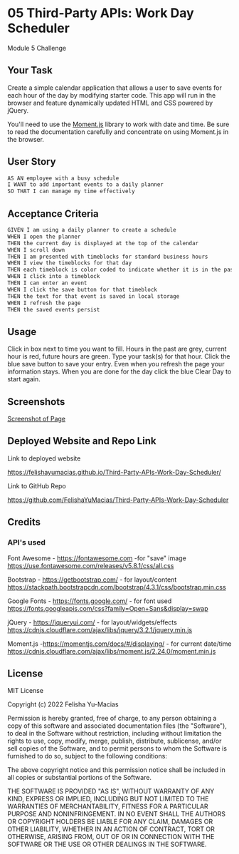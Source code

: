 # 05 Third-Party APIs: Work Day Scheduler
Module 5 Challenge

## Your Task

Create a simple calendar application that allows a user to save events for each hour of the day by modifying starter code. This app will run in the browser and feature dynamically updated HTML and CSS powered by jQuery.

You'll need to use the [Moment.js](https://momentjs.com/) library to work with date and time. Be sure to read the documentation carefully and concentrate on using Moment.js in the browser.

## User Story
```md
AS AN employee with a busy schedule
I WANT to add important events to a daily planner
SO THAT I can manage my time effectively
```

## Acceptance Criteria

```md
GIVEN I am using a daily planner to create a schedule
WHEN I open the planner
THEN the current day is displayed at the top of the calendar
WHEN I scroll down
THEN I am presented with timeblocks for standard business hours
WHEN I view the timeblocks for that day
THEN each timeblock is color coded to indicate whether it is in the past, present, or future
WHEN I click into a timeblock
THEN I can enter an event
WHEN I click the save button for that timeblock
THEN the text for that event is saved in local storage
WHEN I refresh the page
THEN the saved events persist
```
## Usage

Click in box next to time you want to fill.
Hours in the past are grey, current hour is red, future hours are green.
Type your task(s) for that hour.
Click the blue save button to save your entry. Even when you refresh the page your information stays.
When you are done for the day click the blue Clear Day to start again.

## Screenshots

[Screenshot of Page](./Screenshot.png)

## Deployed Website and Repo Link

Link to deployed website

https://felishayumacias.github.io/Third-Party-APIs-Work-Day-Scheduler/

Link to GitHub Repo

https://github.com/FelishaYuMacias/Third-Party-APIs-Work-Day-Scheduler

## Credits 
 
 ### API's used

Font Awesome - https://fontawesome.com -for "save" image
https://use.fontawesome.com/releases/v5.8.1/css/all.css

Bootstrap - https://getbootstrap.com/ - for layout/content
https://stackpath.bootstrapcdn.com/bootstrap/4.3.1/css/bootstrap.min.css

Google Fonts - https://fonts.google.com/ - for font used
https://fonts.googleapis.com/css?family=Open+Sans&display=swap

jQuery - https://jqueryui.com/ - for layout/widgets/effects
https://cdnjs.cloudflare.com/ajax/libs/jquery/3.2.1/jquery.min.js


Moment.js -https://momentjs.com/docs/#/displaying/ - for current date/time
https://cdnjs.cloudflare.com/ajax/libs/moment.js/2.24.0/moment.min.js

## License

MIT License

Copyright (c) 2022 Felisha Yu-Macias

Permission is hereby granted, free of charge, to any person obtaining a copy
of this software and associated documentation files (the "Software"), to deal
in the Software without restriction, including without limitation the rights
to use, copy, modify, merge, publish, distribute, sublicense, and/or sell
copies of the Software, and to permit persons to whom the Software is
furnished to do so, subject to the following conditions:

The above copyright notice and this permission notice shall be included in all
copies or substantial portions of the Software.

THE SOFTWARE IS PROVIDED "AS IS", WITHOUT WARRANTY OF ANY KIND, EXPRESS OR
IMPLIED, INCLUDING BUT NOT LIMITED TO THE WARRANTIES OF MERCHANTABILITY,
FITNESS FOR A PARTICULAR PURPOSE AND NONINFRINGEMENT. IN NO EVENT SHALL THE
AUTHORS OR COPYRIGHT HOLDERS BE LIABLE FOR ANY CLAIM, DAMAGES OR OTHER
LIABILITY, WHETHER IN AN ACTION OF CONTRACT, TORT OR OTHERWISE, ARISING FROM,
OUT OF OR IN CONNECTION WITH THE SOFTWARE OR THE USE OR OTHER DEALINGS IN THE
SOFTWARE.

